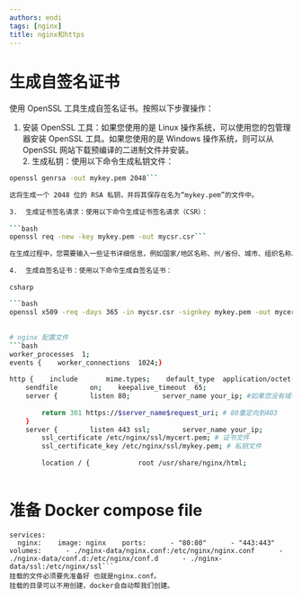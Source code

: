 ```yaml
---  
authors: endi  
tags: [nginx]  
title: nginx和https  
---  
```

  
# 生成自签名证书  
  
使用 OpenSSL 工具生成自签名证书。按照以下步骤操作：  
  
1.  安装 OpenSSL 工具：如果您使用的是 Linux 操作系统，可以使用您的包管理器安装 OpenSSL 工具。如果您使用的是 Windows 操作系统，则可以从 OpenSSL 网站下载预编译的二进制文件并安装。  
    2.  生成私钥：使用以下命令生成私钥文件：  
  
```bash  
openssl genrsa -out mykey.pem 2048```  
  
这将生成一个 2048 位的 RSA 私钥，并将其保存在名为“mykey.pem”的文件中。  
  
3.  生成证书签名请求：使用以下命令生成证书签名请求（CSR）：  
  
```bash  
openssl req -new -key mykey.pem -out mycsr.csr```  
  
在生成过程中，您需要输入一些证书详细信息，例如国家/地区名称、州/省份、城市、组织名称、组织单位名称等。  
  
4.  生成自签名证书：使用以下命令生成自签名证书：  
  
csharp  
  
```bash  
openssl x509 -req -days 365 -in mycsr.csr -signkey mykey.pem -out mycert.pem```  
  
  
# nginx 配置文件  
```bash  
worker_processes  1;  
events {    worker_connections  1024;}  
  
http {    include       mime.types;    default_type  application/octet-stream;  
    sendfile        on;    keepalive_timeout  65;  
    server {        listen 80;        server_name your_ip; #如果您没有域名，可以指定您服务器的 IP 地址。  
  
        return 301 https://$server_name$request_uri; # 80重定向到403  
    }  
    server {        listen 443 ssl;        server_name your_ip;  
        ssl_certificate /etc/nginx/ssl/mycert.pem; # 证书文件  
        ssl_certificate_key /etc/nginx/ssl/mykey.pem; # 私钥文件  
  
        location / {            root /usr/share/nginx/html;            index index.html;        }    }}  
  
```  
  
# 准备 Docker compose file  
  
```docker-compose  
services:  
  nginx:    image: nginx    ports:      - "80:80"      - "443:443"    volumes:      - ./nginx-data/nginx.conf:/etc/nginx/nginx.conf      - ./nginx-data/conf.d:/etc/nginx/conf.d      - ./nginx-data/ssl:/etc/nginx/ssl```  
挂载的文件必须要先准备好 也就是nginx.conf。  
挂载的目录可以不用创建，docker会自动帮我们创建。